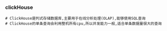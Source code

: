### clickHouse
```shell script
# ClickHouse是列式存储数据库,主要用于在线分析处理(OLAP),能够使用SQL查询
# ClickHouse的单条查询会利用整机所有cpu,所以并发能力一般,适合单条数据量很大的查询
```